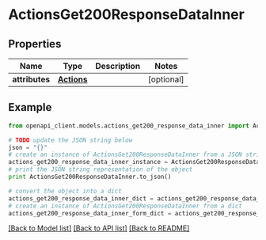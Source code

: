 # ActionsGet200ResponseDataInner


## Properties
Name | Type | Description | Notes
------------ | ------------- | ------------- | -------------
**attributes** | [**Actions**](Actions.md) |  | [optional] 

## Example

```python
from openapi_client.models.actions_get200_response_data_inner import ActionsGet200ResponseDataInner

# TODO update the JSON string below
json = "{}"
# create an instance of ActionsGet200ResponseDataInner from a JSON string
actions_get200_response_data_inner_instance = ActionsGet200ResponseDataInner.from_json(json)
# print the JSON string representation of the object
print ActionsGet200ResponseDataInner.to_json()

# convert the object into a dict
actions_get200_response_data_inner_dict = actions_get200_response_data_inner_instance.to_dict()
# create an instance of ActionsGet200ResponseDataInner from a dict
actions_get200_response_data_inner_form_dict = actions_get200_response_data_inner.from_dict(actions_get200_response_data_inner_dict)
```
[[Back to Model list]](../README.md#documentation-for-models) [[Back to API list]](../README.md#documentation-for-api-endpoints) [[Back to README]](../README.md)


